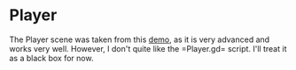 # Player

The Player scene was taken from this [demo](https://godotengine.org/asset-library/asset/1637), as it is very advanced and works very well.
However, I don't quite like the =Player.gd= script.
I'll treat it as a black box for now.
